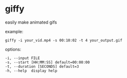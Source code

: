 giffy
=====

easily make animated gifs

example:

```
giffy -i your_vid.mp4 -s 00:10:02 -t 4 your_output.gif
```

options:
```
-i, --input FILE
-s, --start [HH:MM:SS] default=00:00:00
-t, --duration [SECONDS] default=3
-h, --help  display help
```
